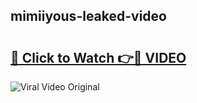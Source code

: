 ## mimiiyous-leaked-video 

# <h2><a href="http://freeplayer.one?title=mimiiyous-leaked-video&ref=21J">🔗 Click to Watch 👉🔴 VIDEO</a></h2>

<a href="http://freeplayer.one?title=mimiiyous-leaked-video&ref=21J" rel="nofollow" data-target="animated-image.originalLink"><img src="https://i.ibb.co.com/xMMVF88/686577567.gif" alt="Viral Video Original" style="max-width: 100%; display: inline-block;" data-target="animated-image.originalImage"></a>

